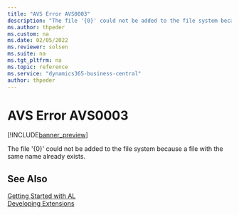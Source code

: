 ```yaml
---
title: "AVS Error AVS0003"
description: "The file '{0}' could not be added to the file system because a file with the same name already exists."
ms.author: thpeder
ms.custom: na
ms.date: 02/05/2022
ms.reviewer: solsen
ms.suite: na
ms.tgt_pltfrm: na
ms.topic: reference
ms.service: "dynamics365-business-central"
author: thpeder
---
```


# AVS Error AVS0003

[!INCLUDE[banner_preview](../includes/banner_preview.md)]

The file '{0}' could not be added to the file system because a file with the same name already exists.

## See Also

[Getting Started with AL](../devenv-get-started.md)  
[Developing Extensions](../devenv-dev-overview.md)  